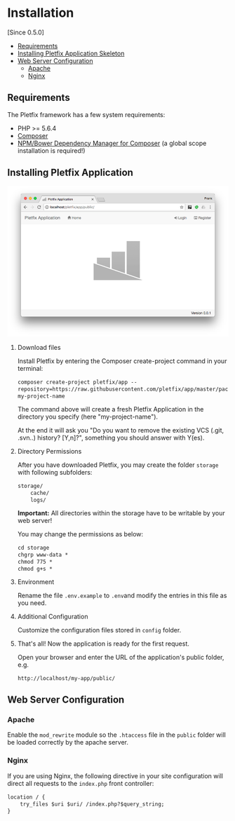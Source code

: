 # Installation

[Since 0.5.0]

- [Requirements](#requirements)
- [Installing Pletfix Application Skeleton](#installation)
- [Web Server Configuration](#web-server)
    - [Apache](#apache)
    - [Nginx](#nginx)

<a name="requirements"></a>
## Requirements

The Pletfix framework has a few system requirements:

- PHP >= 5.6.4
- [Composer](https://getcomposer.org/)
- [NPM/Bower Dependency Manager for Composer](https://github.com/fxpio/composer-asset-plugin/blob/master/Resources/doc/index.md) (a global scope installation is required!)

<a name="installation"></a>
## Installing Pletfix Application

![Fresh Pletfix Application](https://raw.githubusercontent.com/pletfix/docs/master/images/pletfix_application.png)

1. Download files

    Install Pletfix by entering the Composer create-project command in your terminal:
    
    ~~~
    composer create-project pletfix/app --repository=https://raw.githubusercontent.com/pletfix/app/master/packages.json my-project-name
    ~~~
    
    The command above will create a fresh Pletfix Application in the directory you specify (here "my-project-name").
    
    At the end it will ask you "Do you want to remove the existing VCS (.git, .svn..) history? [Y,n]?", something you 
    should answer with Y(es).

2. Directory Permissions

    After you have downloaded Pletfix, you may create the folder `storage` with following subfolders:
    
    ~~~
    storage/
        cache/
        logs/
    ~~~
    
    **Important:** All directories within the storage have to be writable by your web server! 
    
    You may change the permissions as below:
    
    ~~~
    cd storage
    chgrp www-data *
    chmod 775 *
    chmod g+s *
    ~~~

3. Environment

    Rename the file `.env.example` to `.env`and modify the entries in this file as you need.
 
4. Additional Configuration

    Customize the configuration files stored in `config` folder.

5. That's all! Now the application is ready for the first request.

    Open your browser and enter the URL of the application's public folder, e.g.
    
    ~~~
    http://localhost/my-app/public/
    ~~~
    
<a name="web-server"></a>
## Web Server Configuration

<a name="apache"></a>
### Apache

Enable the `mod_rewrite` module so the `.htaccess` file in the `public` folder will be loaded correctly by the apache server.

<a name="nginx"></a>
### Nginx

If you are using Nginx, the following directive in your site configuration will direct all requests to the `index.php` 
front controller:

    location / {
        try_files $uri $uri/ /index.php?$query_string;
    }
